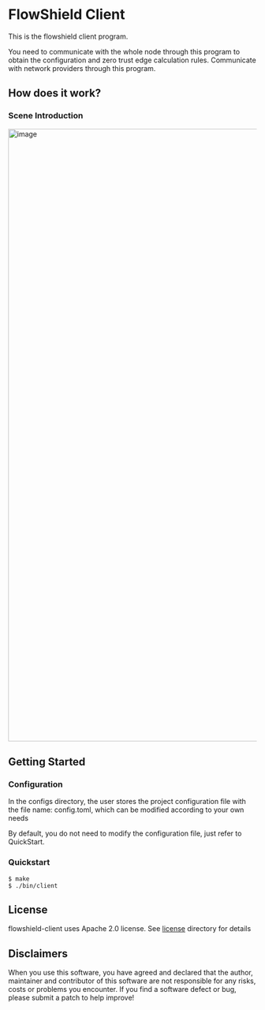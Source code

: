 # FlowShield Client

This is the flowshield client program.

You need to communicate with the whole node through this program to obtain the configuration and zero trust edge calculation rules. Communicate with network providers through this program.

## How does it work?

### Scene Introduction
<img width="1242" alt="image" src="https://user-images.githubusercontent.com/52234994/177236269-03fe1736-66ae-4388-9c3b-3f06f21f3427.png">

## Getting Started

### Configuration

In the configs directory, the user stores the project configuration file with the file name: config.toml, which can be modified according to your own needs

By default, you do not need to modify the configuration file, just refer to QuickStart.

### Quickstart
```shell
$ make
$ ./bin/client
```

## License
flowshield-client uses Apache 2.0 license. See [license](LICENSE) directory for details

## Disclaimers
When you use this software, you have agreed and declared that the author, maintainer and contributor of this software are not responsible for any risks, costs or problems you encounter. If you find a software defect or bug, please submit a patch to help improve!
